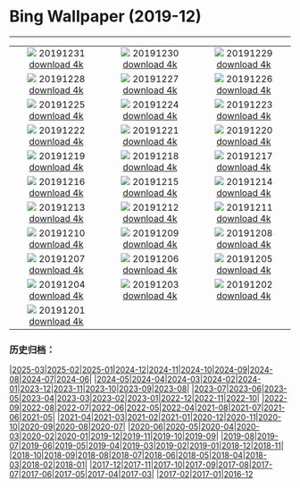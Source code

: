 # Bing Wallpaper (2019-12)
**************
| | | |
|:-:|:-:|:-:|
| ![](https://www.bing.com/th?id=OHR.NYEBacknang_EN-US4252840326_1920x1080.jpg) 20191231 [download 4k](https://www.bing.com/th?id=OHR.NYEBacknang_EN-US4252840326_UHD.jpg) | ![](https://www.bing.com/th?id=OHR.SkyIslands_EN-US4150149691_1920x1080.jpg) 20191230 [download 4k](https://www.bing.com/th?id=OHR.SkyIslands_EN-US4150149691_UHD.jpg) | ![](https://www.bing.com/th?id=OHR.InnsbruckSkiJump_EN-US4058119779_1920x1080.jpg) 20191229 [download 4k](https://www.bing.com/th?id=OHR.InnsbruckSkiJump_EN-US4058119779_UHD.jpg) |
| ![](https://www.bing.com/th?id=OHR.TrumpeterWinter_EN-US3945298100_1920x1080.jpg) 20191228 [download 4k](https://www.bing.com/th?id=OHR.TrumpeterWinter_EN-US3945298100_UHD.jpg) | ![](https://www.bing.com/th?id=OHR.KinderdijkSkating_EN-US3881873172_1920x1080.jpg) 20191227 [download 4k](https://www.bing.com/th?id=OHR.KinderdijkSkating_EN-US3881873172_UHD.jpg) | ![](https://www.bing.com/th?id=OHR.SloveniaAlps_EN-US3700970842_1920x1080.jpg) 20191226 [download 4k](https://www.bing.com/th?id=OHR.SloveniaAlps_EN-US3700970842_UHD.jpg) |
| ![](https://www.bing.com/th?id=OHR.WarsawXmas_EN-US3496666406_1920x1080.jpg) 20191225 [download 4k](https://www.bing.com/th?id=OHR.WarsawXmas_EN-US3496666406_UHD.jpg) | ![](https://www.bing.com/th?id=OHR.ReindeerNorway_EN-US3428455299_1920x1080.jpg) 20191224 [download 4k](https://www.bing.com/th?id=OHR.ReindeerNorway_EN-US3428455299_UHD.jpg) | ![](https://www.bing.com/th?id=OHR.AiringGrievances_EN-US3147113419_1920x1080.jpg) 20191223 [download 4k](https://www.bing.com/th?id=OHR.AiringGrievances_EN-US3147113419_UHD.jpg) |
| ![](https://www.bing.com/th?id=OHR.RealSnowflake_EN-US6372537242_1920x1080.jpg) 20191222 [download 4k](https://www.bing.com/th?id=OHR.RealSnowflake_EN-US6372537242_UHD.jpg) | ![](https://www.bing.com/th?id=OHR.SeventeenSolstice_EN-US6457012478_1920x1080.jpg) 20191221 [download 4k](https://www.bing.com/th?id=OHR.SeventeenSolstice_EN-US6457012478_UHD.jpg) | ![](https://www.bing.com/th?id=OHR.MauiEucalyptus_EN-US2882025617_1920x1080.jpg) 20191220 [download 4k](https://www.bing.com/th?id=OHR.MauiEucalyptus_EN-US2882025617_UHD.jpg) |
| ![](https://www.bing.com/th?id=OHR.ValleyForge_EN-US6699070514_1920x1080.jpg) 20191219 [download 4k](https://www.bing.com/th?id=OHR.ValleyForge_EN-US6699070514_UHD.jpg) | ![](https://www.bing.com/th?id=OHR.HallXmasMarket_EN-US6144707685_1920x1080.jpg) 20191218 [download 4k](https://www.bing.com/th?id=OHR.HallXmasMarket_EN-US6144707685_UHD.jpg) | ![](https://www.bing.com/th?id=OHR.TempleofSaturn_EN-US5979918994_1920x1080.jpg) 20191217 [download 4k](https://www.bing.com/th?id=OHR.TempleofSaturn_EN-US5979918994_UHD.jpg) |
| ![](https://www.bing.com/th?id=OHR.ReconciliationDay_EN-US5902940589_1920x1080.jpg) 20191216 [download 4k](https://www.bing.com/th?id=OHR.ReconciliationDay_EN-US5902940589_UHD.jpg) | ![](https://www.bing.com/th?id=OHR.NutsWeekend_EN-US5701415684_1920x1080.jpg) 20191215 [download 4k](https://www.bing.com/th?id=OHR.NutsWeekend_EN-US5701415684_UHD.jpg) | ![](https://www.bing.com/th?id=OHR.SpruceGrouse_EN-US5594866236_1920x1080.jpg) 20191214 [download 4k](https://www.bing.com/th?id=OHR.SpruceGrouse_EN-US5594866236_UHD.jpg) |
| ![](https://www.bing.com/th?id=OHR.LandwasserViaduct_EN-US5486246776_1920x1080.jpg) 20191213 [download 4k](https://www.bing.com/th?id=OHR.LandwasserViaduct_EN-US5486246776_UHD.jpg) | ![](https://www.bing.com/th?id=OHR.SheepCoteClod_EN-US5370350068_1920x1080.jpg) 20191212 [download 4k](https://www.bing.com/th?id=OHR.SheepCoteClod_EN-US5370350068_UHD.jpg) | ![](https://www.bing.com/th?id=OHR.TengbocheMonastery_EN-US0767970759_1920x1080.jpg) 20191211 [download 4k](https://www.bing.com/th?id=OHR.TengbocheMonastery_EN-US0767970759_UHD.jpg) |
| ![](https://www.bing.com/th?id=OHR.GoldenHall_EN-US0236867066_1920x1080.jpg) 20191210 [download 4k](https://www.bing.com/th?id=OHR.GoldenHall_EN-US0236867066_UHD.jpg) | ![](https://www.bing.com/th?id=OHR.BlueChip_EN-US9896595975_1920x1080.jpg) 20191209 [download 4k](https://www.bing.com/th?id=OHR.BlueChip_EN-US9896595975_UHD.jpg) | ![](https://www.bing.com/th?id=OHR.PurpleWeekend_EN-US9729941585_1920x1080.jpg) 20191208 [download 4k](https://www.bing.com/th?id=OHR.PurpleWeekend_EN-US9729941585_UHD.jpg) |
| ![](https://www.bing.com/th?id=OHR.FlagAboveArizona_EN-US9636197389_1920x1080.jpg) 20191207 [download 4k](https://www.bing.com/th?id=OHR.FlagAboveArizona_EN-US9636197389_UHD.jpg) | ![](https://www.bing.com/th?id=OHR.AmericasPlayground_EN-US9140833973_1920x1080.jpg) 20191206 [download 4k](https://www.bing.com/th?id=OHR.AmericasPlayground_EN-US9140833973_UHD.jpg) | ![](https://www.bing.com/th?id=OHR.CanadaTreeFarm_EN-US0267582990_1920x1080.jpg) 20191205 [download 4k](https://www.bing.com/th?id=OHR.CanadaTreeFarm_EN-US0267582990_UHD.jpg) |
| ![](https://www.bing.com/th?id=OHR.RhinosOxpecker_EN-US0144797285_1920x1080.jpg) 20191204 [download 4k](https://www.bing.com/th?id=OHR.RhinosOxpecker_EN-US0144797285_UHD.jpg) | ![](https://www.bing.com/th?id=OHR.PuffinSharing_EN-US0079609912_1920x1080.jpg) 20191203 [download 4k](https://www.bing.com/th?id=OHR.PuffinSharing_EN-US0079609912_UHD.jpg) | ![](https://www.bing.com/th?id=OHR.AKParksDay_EN-US9980950271_1920x1080.jpg) 20191202 [download 4k](https://www.bing.com/th?id=OHR.AKParksDay_EN-US9980950271_UHD.jpg) |
| ![](https://www.bing.com/th?id=OHR.HalleyVI_EN-US9882320579_1920x1080.jpg) 20191201 [download 4k](https://www.bing.com/th?id=OHR.HalleyVI_EN-US9882320579_UHD.jpg) |  |  |

### 历史归档：

|[2025-03](/../2025-03/2025-03.md)|[2025-02](/../2025-02/2025-02.md)|[2025-01](/../2025-01/2025-01.md)|[2024-12](/../2024-12/2024-12.md)|[2024-11](/../2024-11/2024-11.md)|[2024-10](/../2024-10/2024-10.md)|[2024-09](/../2024-09/2024-09.md)|[2024-08](/../2024-08/2024-08.md)|[2024-07](/../2024-07/2024-07.md)|[2024-06](/../2024-06/2024-06.md)|
|[2024-05](/../2024-05/2024-05.md)|[2024-04](/../2024-04/2024-04.md)|[2024-03](/../2024-03/2024-03.md)|[2024-02](/../2024-02/2024-02.md)|[2024-01](/../2024-01/2024-01.md)|[2023-12](/../2023-12/2023-12.md)|[2023-11](/../2023-11/2023-11.md)|[2023-10](/../2023-10/2023-10.md)|[2023-09](/../2023-09/2023-09.md)|[2023-08](/../2023-08/2023-08.md)|
|[2023-07](/../2023-07/2023-07.md)|[2023-06](/../2023-06/2023-06.md)|[2023-05](/../2023-05/2023-05.md)|[2023-04](/../2023-04/2023-04.md)|[2023-03](/../2023-03/2023-03.md)|[2023-02](/../2023-02/2023-02.md)|[2023-01](/../2023-01/2023-01.md)|[2022-12](/../2022-12/2022-12.md)|[2022-11](/../2022-11/2022-11.md)|[2022-10](/../2022-10/2022-10.md)|
|[2022-09](/../2022-09/2022-09.md)|[2022-08](/../2022-08/2022-08.md)|[2022-07](/../2022-07/2022-07.md)|[2022-06](/../2022-06/2022-06.md)|[2022-05](/../2022-05/2022-05.md)|[2022-04](/../2022-04/2022-04.md)|[2021-08](/../2021-08/2021-08.md)|[2021-07](/../2021-07/2021-07.md)|[2021-06](/../2021-06/2021-06.md)|[2021-05](/../2021-05/2021-05.md)|
|[2021-04](/../2021-04/2021-04.md)|[2021-03](/../2021-03/2021-03.md)|[2021-02](/../2021-02/2021-02.md)|[2021-01](/../2021-01/2021-01.md)|[2020-12](/../2020-12/2020-12.md)|[2020-11](/../2020-11/2020-11.md)|[2020-10](/../2020-10/2020-10.md)|[2020-09](/../2020-09/2020-09.md)|[2020-08](/../2020-08/2020-08.md)|[2020-07](/../2020-07/2020-07.md)|
|[2020-06](/../2020-06/2020-06.md)|[2020-05](/../2020-05/2020-05.md)|[2020-04](/../2020-04/2020-04.md)|[2020-03](/../2020-03/2020-03.md)|[2020-02](/../2020-02/2020-02.md)|[2020-01](/../2020-01/2020-01.md)|[2019-12](/2019-12.md)|[2019-11](/../2019-11/2019-11.md)|[2019-10](/../2019-10/2019-10.md)|[2019-09](/../2019-09/2019-09.md)|
|[2019-08](/../2019-08/2019-08.md)|[2019-07](/../2019-07/2019-07.md)|[2019-06](/../2019-06/2019-06.md)|[2019-05](/../2019-05/2019-05.md)|[2019-04](/../2019-04/2019-04.md)|[2019-03](/../2019-03/2019-03.md)|[2019-02](/../2019-02/2019-02.md)|[2019-01](/../2019-01/2019-01.md)|[2018-12](/../2018-12/2018-12.md)|[2018-11](/../2018-11/2018-11.md)|
|[2018-10](/../2018-10/2018-10.md)|[2018-09](/../2018-09/2018-09.md)|[2018-08](/../2018-08/2018-08.md)|[2018-07](/../2018-07/2018-07.md)|[2018-06](/../2018-06/2018-06.md)|[2018-05](/../2018-05/2018-05.md)|[2018-04](/../2018-04/2018-04.md)|[2018-03](/../2018-03/2018-03.md)|[2018-02](/../2018-02/2018-02.md)|[2018-01](/../2018-01/2018-01.md)|
|[2017-12](/../2017-12/2017-12.md)|[2017-11](/../2017-11/2017-11.md)|[2017-10](/../2017-10/2017-10.md)|[2017-09](/../2017-09/2017-09.md)|[2017-08](/../2017-08/2017-08.md)|[2017-07](/../2017-07/2017-07.md)|[2017-06](/../2017-06/2017-06.md)|[2017-05](/../2017-05/2017-05.md)|[2017-04](/../2017-04/2017-04.md)|[2017-03](/../2017-03/2017-03.md)|
|[2017-02](/../2017-02/2017-02.md)|[2017-01](/../2017-01/2017-01.md)|[2016-12](/../2016-12/2016-12.md)